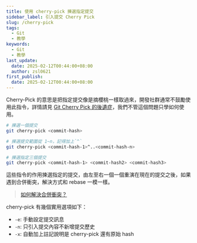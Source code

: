```yaml
---
title: 使用 cherry-pick 揀選指定提交
sidebar_label: 引入提交 Cherry Pick
slug: /cherry-pick
tags:
  - Git
  - 教學
keywords:
  - Git
  - 教學
last_update:
  date: 2025-02-12T00:44:00+08:00
  author: zsl0621
first_publish:
  date: 2025-02-12T00:44:00+08:00
---
```


Cherry-Pick 的意思是把指定提交像是摘櫻桃一樣取過來，開發社群通常不鼓勵使用此指令，詳情請見 [Git Cherry Pick 的後遺症](https://blog.darkthread.net/blog/git-cherry-pick-cons/)，我們不管這個問題只學如何使用。

```sh
# 揀選一個提交
git cherry-pick <commit-hash>

# 揀選提交範圍從 1~n，記得加上`^`
git cherry-pick <commit-hash-1>^..<commit-hash-n>

# 揀選指定三個提交
git cherry-pick <commit-hash-1> <commit-hash2> <commit-hash3>
```

這些指令的作用揀選指定的提交，由左至右一個一個重演在現在的提交之後，如果遇到合併衝突，解決方式和 rebase 一模一樣。

> [如何解決合併衝突？](/git/keyword#進階)

cherry-pick 有幾個實用選項如下：

- `-e`: 手動設定提交訊息
- `-n`: 只引入提交內容不新增提交歷史
- `-x`: 自動加上註記說明是 cherry-pick 還有原始 hash
